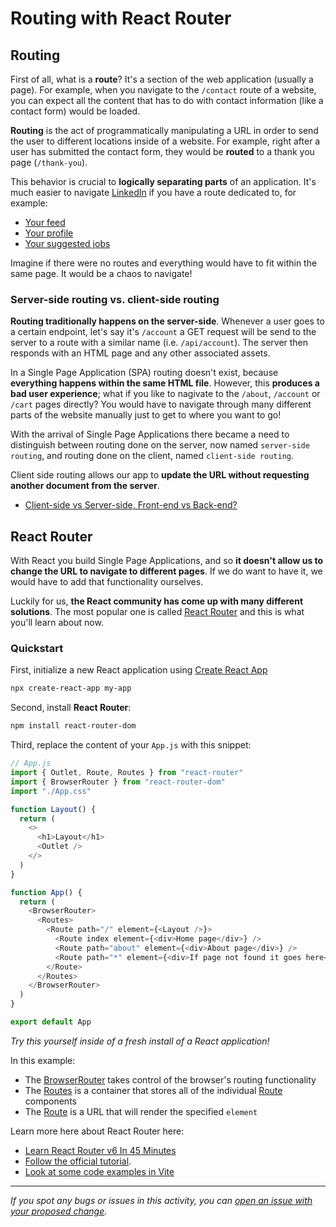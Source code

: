# Routing with React Router

## Routing

First of all, what is a **route**? It's a section of the web application (usually a page). For example, when you navigate to the `/contact` route of a website, you can expect all the content that has to do with contact information (like a contact form) would be loaded.

**Routing** is the act of programmatically manipulating a URL in order to send the user to different locations inside of a website. For example, right after a user has submitted the contact form, they would be **routed** to a thank you page (`/thank-you`).

This behavior is crucial to **logically separating parts** of an application. It's much easier to navigate [LinkedIn](https://www.linkedin.com/) if you have a route dedicated to, for example:

- [Your feed](https://www.linkedin.com/feed)
- [Your profile](https://www.linkedin.com/in/yourprofilename)
- [Your suggested jobs](https://www.linkedin.com/jobs/)

Imagine if there were no routes and everything would have to fit within the same page. It would be a chaos to navigate!

### Server-side routing vs. client-side routing

**Routing traditionally happens on the server-side**. Whenever a user goes to a certain endpoint, let's say it's `/account` a GET request will be send to the server to a route with a similar name (i.e. `/api/account`). The server then responds with an HTML page and any other associated assets.

In a Single Page Application (SPA) routing doesn't exist, because **everything happens within the same HTML file**. However, this **produces a bad user experience**; what if you like to nagivate to the `/about`, `/account` or `/cart` pages directly? You would have to navigate through many different parts of the website manually just to get to where you want to go!

With the arrival of Single Page Applications there became a need to distinguish between routing done on the server, now named `server-side routing`, and routing done on the client, named `client-side routing`.

Client side routing allows our app to **update the URL without requesting another document from the server**.

- [Client-side vs Server-side, Front-end vs Back-end?](https://www.youtube.com/watch?v=7GRKUaQ8Spk)

## React Router

With React you build Single Page Applications, and so **it doesn't allow us to change the URL to navigate to different pages**. If we do want to have it, we would have to add that functionality ourselves.

Luckily for us, **the React community has come up with many different solutions**. The most popular one is called [React Router](https://reactrouter.com/en/main/start/concepts) and this is what you'll learn about now.

### Quickstart

First, initialize a new React application using [Create React App](https://reactjs.org/docs/create-a-new-react-app.html#create-react-app)

```sh
npx create-react-app my-app
```

Second, install **React Router**:

```sh
npm install react-router-dom
```

Third, replace the content of your `App.js` with this snippet:

```javascript
// App.js
import { Outlet, Route, Routes } from "react-router"
import { BrowserRouter } from "react-router-dom"
import "./App.css"

function Layout() {
  return (
    <>
      <h1>Layout</h1>
      <Outlet />
    </>
  )
}

function App() {
  return (
    <BrowserRouter>
      <Routes>
        <Route path="/" element={<Layout />}>
          <Route index element={<div>Home page</div>} />
          <Route path="about" element={<div>About page</div>} />
          <Route path="*" element={<div>If page not found it goes here</div>} />
        </Route>
      </Routes>
    </BrowserRouter>
  )
}

export default App
```

_Try this yourself inside of a fresh install of a React application!_

In this example:

- The [BrowserRouter](https://reactrouter.com/en/main/router-components/browser-router) takes control of the browser's routing functionality
- The [Routes](https://reactrouter.com/en/main/components/routes) is a container that stores all of the individual [Route](https://reactrouter.com/en/main/route/route) components
- The [Route](https://reactrouter.com/en/main/route/route) is a URL that will render the specified `element`

Learn more here about React Router here:

- [Learn React Router v6 In 45 Minutes](https://www.youtube.com/watch?v=Ul3y1LXxzdU)
- [Follow the official tutorial](https://reactrouter.com/en/main/start/tutorial).
- [Look at some code examples in Vite](https://github.com/remix-run/react-router/tree/dev/examples)

---

_If you spot any bugs or issues in this activity, you can [open an issue with your proposed change](https://github.com/microverseinc/curriculum-transversal-skills/blob/main/git-github/articles/open_issue.md)._
